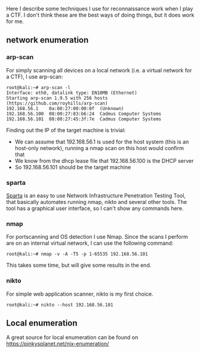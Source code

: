Here I describe some techniques I use for reconnaissance work when I play a CTF. I don't think these are the best ways of doing things, but it does work for me.

## network enumeration

### arp-scan

For simply scanning all devices on a local network (i.e. a virtual network for a CTF), I use arp-scan:

```
root@kali:~# arp-scan -l
Interface: eth0, datalink type: EN10MB (Ethernet)
Starting arp-scan 1.9.5 with 256 hosts (https://github.com/royhills/arp-scan)
192.168.56.1    0a:00:27:00:00:0f  (Unknown)
192.168.56.100  08:00:27:83:b6:24  Cadmus Computer Systems
192.168.56.101  08:00:27:45:3f:7e  Cadmus Computer Systems
```

Finding out the IP of the target machine is trivial:
- We can assume that 192.168.56.1 is used for the host system (this is an host-only network), running a nmap scan on this host would confirm that
- We know from the dhcp lease file that 192.168.56.100 is the DHCP server
- So 192.168.56.101 should be the target machine

### sparta

[Sparta](https://github.com/SECFORCE/sparta) is an easy to use Network Infrastructure Penetration Testing Tool, that basically automates running nmap, nikto and several other tools. The tool has a graphical user interface, so I can't show any commands here.

### nmap

For portscanning and OS detection I use Nmap. Since the scans I perform are on an internal virtual network, I can use the following command:

```
root@kali:~# nmap -v -A -T5 -p 1-65535 192.168.56.101
```
This takes some time, but will give some results in the end.

### nikto

For simple web application scanner, nikto is my first choice.

```
root@kali:~# nikto --host 192.168.56.101
```

## Local enumeration

A great source for local enumeration can be found on https://pinkysplanet.net/nix-enumeration/